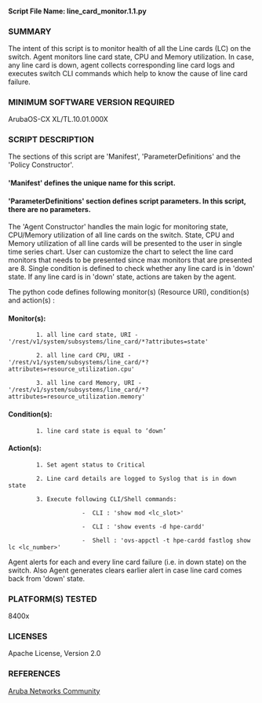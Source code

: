 #### Script File Name: line\_card\_monitor.1.1.py

### SUMMARY
The intent of this script is to monitor health of all the Line cards (LC) on the switch. Agent monitors line card state, CPU and Memory utilization. In case, any line card is down, agent collects corresponding line card logs and executes switch CLI commands which help to know the cause of line card failure.

### MINIMUM SOFTWARE VERSION REQUIRED 
ArubaOS-CX XL/TL.10.01.000X

### SCRIPT DESCRIPTION
The sections of this script are 'Manifest', 'ParameterDefinitions' and the 'Policy Constructor'.

#### 'Manifest' defines the unique name for this script.

#### 'ParameterDefinitions' section defines script parameters. In this script, there are no parameters.

The 'Agent Constructor' handles the main logic for monitoring state, CPU/Memory utilization of all line cards on the switch. State, CPU and Memory utilization of all line cards will be presented to the user in single time series chart. User can customize the chart to select the line card monitors that needs to be presented since max monitors that are presented are 8. Single condition is defined to check whether any line card is in 'down' state. If any line card is in 'down' state, actions are taken by the agent.

The python code defines following monitor(s) (Resource URI), condition(s) and action(s) :

#### Monitor(s):
            1. all line card state, URI - '/rest/v1/system/subsystems/line_card/*?attributes=state'

            2. all line card CPU, URI - '/rest/v1/system/subsystems/line_card/*?attributes=resource_utilization.cpu'

            3. all line card Memory, URI - '/rest/v1/system/subsystems/line_card/*?attributes=resource_utilization.memory'

#### Condition(s):
            1. line card state is equal to ‘down’

#### Action(s):
            1. Set agent status to Critical

            2. Line card details are logged to Syslog that is in down state

            3. Execute following CLI/Shell commands:

                         -  CLI : 'show mod <lc_slot>'

                         -  CLI : 'show events -d hpe-cardd'

                         -  Shell : 'ovs-appctl -t hpe-cardd fastlog show lc <lc_number>'

Agent alerts for each and every line card failure (i.e. in down state) on the switch. Also Agent generates clears earlier alert in case line card comes back from 'down' state. 

### PLATFORM(S) TESTED
8400x

### LICENSES
Apache License, Version 2.0  

### REFERENCES
[Aruba Networks Community](http://community.arubanetworks.com/t5/Network-Analytic-Engine/ct-p/NetworkAnalyticEngine)  
